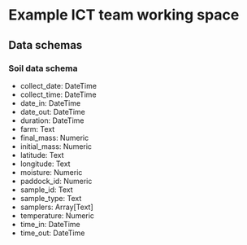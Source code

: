 # Example ICT team working space

## Data schemas

### Soil data schema
* collect_date: DateTime
* collect_time: DateTime
* date_in: DateTime
* date_out: DateTime
* duration: DateTime
* farm: Text
* final_mass: Numeric
* initial_mass: Numeric
* latitude: Text
* longitude: Text
* moisture: Numeric
* paddock_id: Numeric
* sample_id: Text
* sample_type: Text
* samplers: Array[Text]
* temperature: Numeric
* time_in: DateTime
* time_out: DateTime
